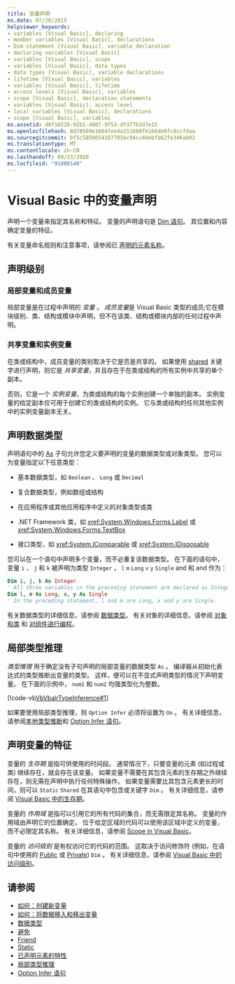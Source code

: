 ```yaml
---
title: 变量声明
ms.date: 07/20/2015
helpviewer_keywords:
- variables [Visual Basic], declaring
- member variables [Visual Basic], declarations
- Dim statement [Visual Basic], variable declaration
- declaring variables [Visual Basic]
- variables [Visual Basic], scope
- variables [Visual Basic], data types
- data types [Visual Basic], variable declarations
- lifetime [Visual Basic], variables
- variables [Visual Basic], lifetime
- access levels [Visual Basic], variables
- scope [Visual Basic], declaration statements
- variables [Visual Basic], access level
- local variables [Visual Basic], declarations
- scope [Visual Basic], variables
ms.assetid: d8f10226-92b1-480f-9f53-df377b2d7e15
ms.openlocfilehash: 8d78509e1604fee4a151608f6166de6fc8ccfdaa
ms.sourcegitcommit: bf5c5850654187705bc94cc40ebfb62fe346ab02
ms.translationtype: MT
ms.contentlocale: zh-CN
ms.lasthandoff: 09/23/2020
ms.locfileid: "91080148"
---
```

# <a name="variable-declaration-in-visual-basic"></a>Visual Basic 中的变量声明

声明一个变量来指定其名称和特征。 变量的声明语句是 [Dim 语句](../../../language-reference/statements/dim-statement.md)。 其位置和内容确定变量的特征。  
  
 有关变量命名规则和注意事项，请参阅已 [声明的元素名称](../declared-elements/declared-element-names.md)。  
  
## <a name="declaration-levels"></a>声明级别  
  
### <a name="local-and-member-variables"></a>局部变量和成员变量  

 局部变量是在过程中声明的 *变量* 。 *成员变量*是 Visual Basic 类型的成员;它在模块级别、类、结构或模块中声明，但不在该类、结构或模块内部的任何过程中声明。  
  
### <a name="shared-and-instance-variables"></a>共享变量和实例变量  

 在类或结构中，成员变量的类别取决于它是否是共享的。 如果使用 [shared](../../../language-reference/modifiers/shared.md) 关键字进行声明，则它是 *共享变量*，并且存在于在类或结构的所有实例中共享的单个副本。  
  
 否则，它是一个 *实例变量*，为类或结构的每个实例创建一个单独的副本。 实例变量的给定副本仅可用于创建它的类或结构的实例。 它与类或结构的任何其他实例中的实例变量副本无关。  
  
## <a name="declaring-data-type"></a>声明数据类型  

 声明语句中的 [As](../../../language-reference/statements/as-clause.md) 子句允许您定义要声明的变量的数据类型或对象类型。 您可以为变量指定以下任意类型：  
  
- 基本数据类型，如 `Boolean` 、 `Long` 或 `Decimal`  
  
- 复合数据类型，例如数组或结构  
  
- 在应用程序或其他应用程序中定义的对象类型或类  
  
- .NET Framework 类，如 <xref:System.Windows.Forms.Label> 或 <xref:System.Windows.Forms.TextBox>  
  
- 接口类型，如 <xref:System.IComparable> 或 <xref:System.IDisposable>  
  
 您可以在一个语句中声明多个变量，而不必重复该数据类型。 在下面的语句中，变量 `i` 、 `j` 和 `k` 被声明为类型 `Integer` ， `l` `m` `Long` `x` `y` `Single` and 和 and 作为：  
  
```vb  
Dim i, j, k As Integer  
' All three variables in the preceding statement are declared as Integer.  
Dim l, m As Long, x, y As Single  
' In the preceding statement, l and m are Long, x and y are Single.  
```  
  
 有关数据类型的详细信息，请参阅 [数据类型](../data-types/index.md)。 有关对象的详细信息，请参阅 [对象和类](../objects-and-classes/index.md) 和 [对组件进行编程](/previous-versions/visualstudio/visual-studio-2013/0ffkdtkf(v=vs.120))。  
  
## <a name="local-type-inference"></a>局部类型推理  

 *类型推理* 用于确定没有子句声明的局部变量的数据类型 `As` 。 编译器从初始化表达式的类型推断出变量的类型。 这样，便可以在不显式声明类型的情况下声明变量。 在下面的示例中， `num1` 和 `num2` 均强类型化为整数。  
  
 [!code-vb[VbVbalrTypeInference#1](~/samples/snippets/visualbasic/VS_Snippets_VBCSharp/VbVbalrTypeInference/VB/Class1.vb#1)]  
  
 如果要使用局部类型推理，则 `Option Infer` 必须将设置为 `On` 。 有关详细信息，请参阅[本地类型推断](local-type-inference.md)和 [Option Infer 语句](../../../language-reference/statements/option-infer-statement.md)。  
  
## <a name="characteristics-of-declared-variables"></a>声明变量的特征  

 变量的 *生存期* 是指可供使用的时间段。 通常情况下，只要变量的元素 (如过程或类) 继续存在，就会存在该变量。 如果变量不需要在其包含元素的生存期之外继续存在，则无需在声明中执行任何特殊操作。 如果变量需要比其包含元素更长的时间，则可以 `Static` `Shared` 在其语句中包含或关键字 `Dim` 。 有关详细信息，请参阅 [Visual Basic 中的生存期](../declared-elements/lifetime.md)。  
  
 变量的 *作用域* 是指可以引用它的所有代码的集合，而无需限定其名称。 变量的作用域由声明它的位置确定。 位于给定区域的代码可以使用该区域中定义的变量，而不必限定其名称。 有关详细信息，请参阅 [Scope in Visual Basic](../declared-elements/scope.md)。  
  
 变量的 *访问级别* 是有权访问它的代码的范围。 这取决于访问修饰符 (例如，在语句中使用的 [Public](../../../language-reference/modifiers/public.md) 或 [Private](../../../language-reference/modifiers/private.md)) `Dim` 。 有关详细信息，请参阅 [Visual Basic 中的访问级别](../declared-elements/access-levels.md)。  
  
## <a name="see-also"></a>请参阅

- [如何：创建新变量](how-to-create-a-new-variable.md)
- [如何：将数据移入和移出变量](how-to-move-data-into-and-out-of-a-variable.md)
- [数据类型](../../../language-reference/data-types/index.md)
- [避免](../../../language-reference/modifiers/protected.md)
- [Friend](../../../language-reference/modifiers/friend.md)
- [Static](../../../language-reference/modifiers/static.md)
- [已声明元素的特性](../declared-elements/declared-element-characteristics.md)
- [局部类型推理](local-type-inference.md)
- [Option Infer 语句](../../../language-reference/statements/option-infer-statement.md)
